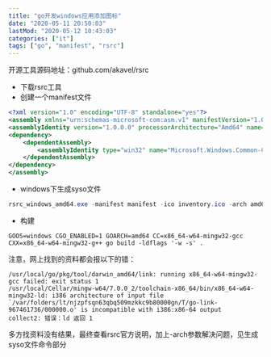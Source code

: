 ```yaml
---
title: "go开发windows应用添加图标"
date: "2020-05-11 20:50:03"
lastMod: "2020-05-12 10:43:03"
categories: ["it"]
tags: ["go", "manifest", "rsrc"]
---
```


开源工具源码地址：github.com/akavel/rsrc

- 下载rsrc工具
- 创建一个manifest文件

```xml
<?xml version="1.0" encoding="UTF-8" standalone="yes"?>
<assembly xmlns="urn:schemas-microsoft-com:asm.v1" manifestVersion="1.0">
<assemblyIdentity version="1.0.0.0" processorArchitecture="Amd64" name="controls" type="win32"></assemblyIdentity>
<dependency>
    <dependentAssembly>
        <assemblyIdentity type="win32" name="Microsoft.Windows.Common-Controls" version="6.0.0.0" processorArchitecture="Amd64" publicKeyToken="6595b64144ccf1df" language="*"></assemblyIdentity>
    </dependentAssembly>
</dependency>
</assembly>
```

- windows下生成syso文件

```powershell
rsrc_windows_amd64.exe -manifest manifest -ico inventory.ico -arch amd64 -o inventory.syso
```

- 构建

```shell
GOOS=windows CGO_ENABLED=1 GOARCH=amd64 CC=x86_64-w64-mingw32-gcc CXX=x86_64-w64-mingw32-g++ go build -ldflags '-w -s' .
```

注意，网上找到的资料都会报以下的错：

```shell
/usr/local/go/pkg/tool/darwin_amd64/link: running x86_64-w64-mingw32-gcc failed: exit status 1
/usr/local/Cellar/mingw-w64/7.0.0_2/toolchain-x86_64/bin/x86_64-w64-mingw32-ld: i386 architecture of input file `/var/folders/lt/njzpfsqn63qbq509mzkkc9b80000gn/T/go-link-967461736/000000.o' is incompatible with i386:x86-64 output
collect2: 错误：ld 返回 1
```

多方找资料没有结果，最终查看rsrc官方说明，加上-arch参数解决问题，见生成syso文件命令部分